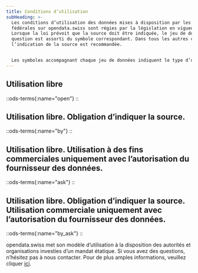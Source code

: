```yaml
---
title: Conditions d’utilisation
subHeading: >-
  Les conditions d’utilisation des données mises à disposition par les autorités
  fédérales sur opendata.swiss sont régies par la législation en vigueur.
  Lorsque la loi prévoit que la source doit être indiquée, le jeu de données en
  question est assorti du symbole correspondant. Dans tous les autres cas,
  l’indication de la source est recommandée.


  Les symboles accompagnant chaque jeu de données indiquent le type d’utilisation autorisé. Tous les services proposant des données emploient les mêmes symboles.
---
```


## Utilisation libre

::ods-terms{:name="open"}
::

## Utilisation libre. Obligation d’indiquer la source.

::ods-terms{:name="by"}
::

## Utilisation libre. Utilisation à des fins commerciales uniquement avec l’autorisation du fournisseur des données.

::ods-terms{:name="ask"}
::

## Utilisation libre. Obligation d’indiquer la source. Utilisation commerciale uniquement avec l’autorisation du fournisseur des données.

::ods-terms{:name="by_ask"}
::

opendata.swiss met son modèle d’utilisation à la disposition des autorités et organisations investies d’un mandat étatique. Si vous avez des questions, n’hésitez pas à nous contacter. Pour de plus amples informations, veuillez cliquer [ici](http://handbook.opendata.swiss/).
